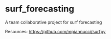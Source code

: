 # surf_forecasting
A team collaborative project for surf forecasting


Resources: 
https://github.com/mpiannucci/surfpy


